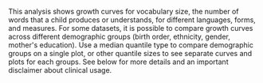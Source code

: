 This analysis shows growth curves for vocabulary size, the number of words that
a child produces or understands, for different languages, forms, and measures.
For some datasets, it is possible to compare growth curves across different
demographic groups (birth order, ethnicity, gender, mother's education). Use a
median quantile type to compare demographic groups on a single plot, or other
quantile sizes to see separate curves and plots for each groups. See below for
more details and an important disclaimer about clinical usage.
